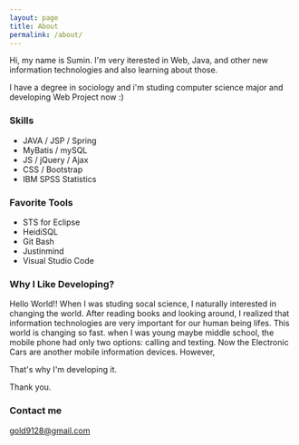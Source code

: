 ```yaml
---
layout: page
title: About
permalink: /about/
---
```


Hi, my name is Sumin. I'm very iterested in Web, Java, and other new information technologies and also learning about those.

I have a degree in sociology and i'm studing computer science major and developing Web Project now :)


### Skills

- JAVA / JSP / Spring
- MyBatis / mySQL
- JS / jQuery / Ajax
- CSS / Bootstrap
- IBM SPSS Statistics


### Favorite Tools

- STS for Eclipse
- HeidiSQL
- Git Bash
- Justinmind
- Visual Studio Code


### Why I Like Developing?

Hello World!!
When I was studing socal science, I naturally interested in changing the world.
After reading books and looking around, I realized that information technologies are very important for our human being lifes.
This world is changing so fast. when I was young maybe middle school, the mobile phone had only two options: calling and texting.
Now the Electronic Cars are another mobile information devices. 
However,

That's why I'm developing it.

Thank you.

### Contact me

[gold9128@gmail.com](mailto:gold9128@gmail.com)
